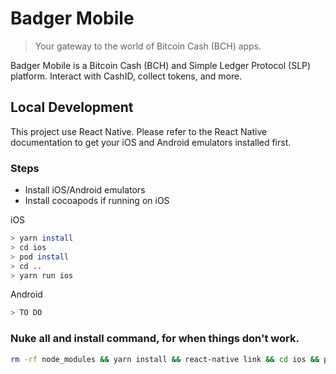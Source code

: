 # Badger Mobile

> Your gateway to the world of Bitcoin Cash (BCH) apps.

Badger Mobile is a Bitcoin Cash (BCH) and Simple Ledger Protocol (SLP) platform. Interact with CashID, collect tokens, and more.

## Local Development

This project use React Native. Please refer to the React Native documentation to get your iOS and Android emulators installed first.

### Steps

- Install iOS/Android emulators
- Install cocoapods if running on iOS

iOS

```bash
> yarn install
> cd ios
> pod install
> cd ..
> yarn run ios
```

Android

```bash
> TO DO
```

### Nuke all and install command, for when things don't work.

```bash
rm -rf node_modules && yarn install && react-native link && cd ios && pod install && cd .. && yarn run ios
```
